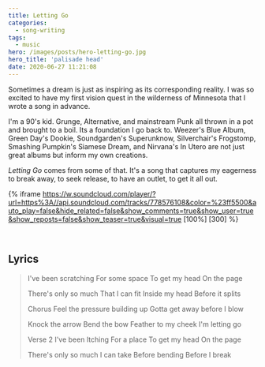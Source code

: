 ```yaml
---
title: Letting Go
categories:
  - song-writing
tags:
  - music
hero: /images/posts/hero-letting-go.jpg
hero_title: 'palisade head'
date: 2020-06-27 11:21:08
---
```


Sometimes a dream is just as inspiring as its corresponding reality. I was so excited to have my first vision quest in the wilderness of Minnesota that I wrote a song in advance.

<!-- more -->

I'm a 90's kid.  Grunge, Alternative, and mainstream Punk all thrown in a pot and brought to a boil.  Its a foundation I go back to.  Weezer's Blue Album, Green Day's Dookie, Soundgarden's Superunknow, Silverchair's Frogstomp, Smashing Pumpkin's Siamese Dream, and Nirvana's In Utero are not just great albums but inform my own creations.

*Letting Go* comes from some of that.  It's a song that captures my eagerness to break away, to seek release, to have an outlet, to get it all out.

{% iframe https://w.soundcloud.com/player/?url=https%3A//api.soundcloud.com/tracks/778576108&color=%23ff5500&auto_play=false&hide_related=false&show_comments=true&show_user=true&show_reposts=false&show_teaser=true&visual=true [100%] [300] %}

&nbsp;
## Lyrics

>I've been scratching
>For some space
>To get my head
>On the page
>
>There's only so much
>That I can fit
>Inside my head
>Before it splits
>
>Chorus
>Feel the pressure
>building up
>Gotta get away
>before I blow
>
>Knock the arrow
>Bend the bow
>Feather to my cheek
>I'm letting go
>
>Verse 2
>I've been Itching
>For a place
>To get my head
>On the page
>
>There's only so much
>I can take
>Before bending
>Before I break